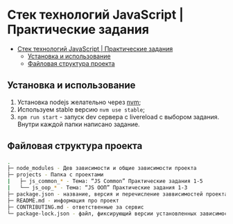 # Стек технологий JavaScript | Практические задания

- [Стек технологий JavaScript | Практические задания](#Стек-технологий-JavaScript-|-Практические-задания)
  - [Установка и использование](#установка-и-использование)
  - [Файловая структура проекта](#файловая-структура-проекта)

## Установка и использование

1) Установка nodejs желательно через [nvm](https://github.com/nvm-sh/nvm);
2) Используем stable версию `nvm use stable`;
3) `npm run start` - запуск dev сервера с livereload с выбором задания. Внутри каждой папки написано задание.

## Файловая структура проекта

```sh
.
├─ node_modules - Дев зависимости и общие зависимости проекта
├─ projects - Папка с проектами
|   ├─ js_common_* - Тема: “JS Common” Практические задания 1-5
|   └── js_oop_* - Тема: “JS ООП” Практические задания 1-3
├─ package.json - название, версия и перечисление заввисимостей проекта
├─ README.md - информация про проект
├─ CONTRIBUTING.md - ответственные за сервис
└─ package-lock.json - файл, фиксирующий версии установленных зависимостей
```
